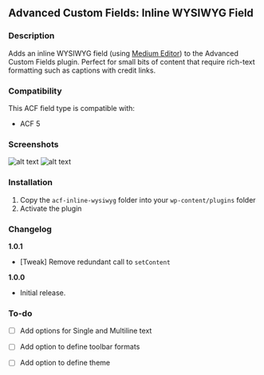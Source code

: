 ## Advanced Custom Fields: Inline WYSIWYG Field

### Description
Adds an inline WYSIWYG field (using [Medium Editor](https://github.com/yabwe/medium-editor)) to the Advanced Custom Fields plugin. Perfect for small bits of content that require rich-text formatting such as captions with credit links.

### Compatibility
This ACF field type is compatible with:
* ACF 5

### Screenshots
![alt text](http://i.imgur.com/6SIVTh5.jpg "Example #1")
![alt text](http://i.imgur.com/VX5iJVd.jpg "Example #2")

### Installation

1. Copy the `acf-inline-wysiwyg` folder into your `wp-content/plugins` folder
2. Activate the plugin

### Changelog

**1.0.1**
* [Tweak] Remove redundant call to `setContent`

**1.0.0**
* Initial release.

### To-do
- [ ] Add options for Single and Multiline text
- [ ] Add option to define toolbar formats
- [ ] Add option to define theme

